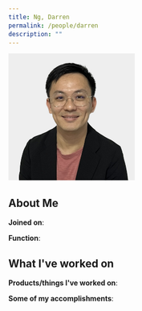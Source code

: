 ```yaml
---
title: Ng, Darren
permalink: /people/darren
description: ""
---
```


<img src="/images/headshots/darren.jpg" title="Ng, Darren" alt="Ng, Darren" style="width:50%;margin-left:0">

## About Me

**Joined on**: 

**Function**: 

## What I've worked on

**Products/things I've worked on**:


**Some of my accomplishments**:

